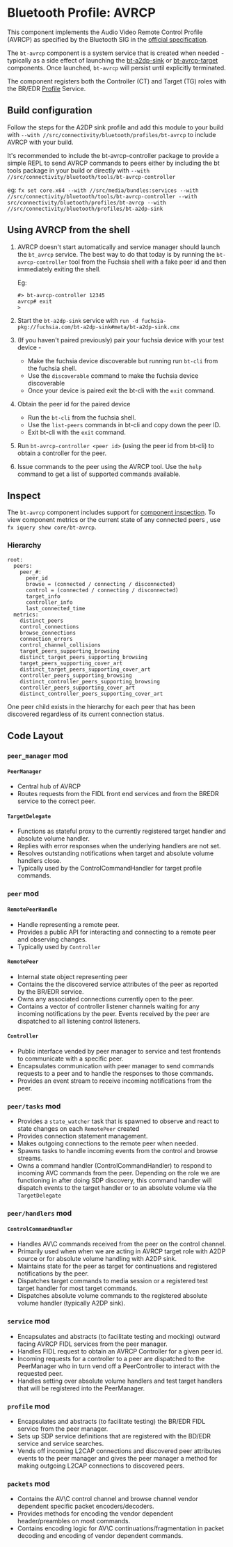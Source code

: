 # Bluetooth Profile: AVRCP

This component implements the Audio Video Remote Control Profile (AVRCP) as
specified by the Bluetooth SIG in the
[official specification](https://www.bluetooth.org/docman/handlers/downloaddoc.ashx?doc_id=457082).

The `bt-avrcp` component is a system service that is created when needed -
typically as a side effect of launching the
[bt-a2dp-sink](https://fuchsia.googlesource.com/fuchsia/+/HEAD/src/connectivity/bluetooth/profiles/bt-a2dp-sink/)
or
[bt-avrcp-target](https://fuchsia.googlesource.com/fuchsia/+/HEAD/src/connectivity/bluetooth/profiles/bt-avrcp-target/)
components. Once launched, `bt-avrcp` will persist until explicitly terminated.

The component registers both the Controller (CT) and Target (TG) roles with the
BR/EDR
[Profile](https://fuchsia.googlesource.com/fuchsia/+/HEAD/sdk/fidl/fuchsia.bluetooth.bredr/profile.fidl)
Service.

## Build configuration

Follow the steps for the A2DP sink profile and add this module to your build
with `--with //src/connectivity/bluetooth/profiles/bt-avrcp` to include AVRCP
with your build.

It's recommended to include the bt-avrcp-controller package to provide a simple
REPL to send AVRCP commands to peers either by including the bt tools package in
your build or directly with `--with
//src/connectivity/bluetooth/tools/bt-avrcp-controller`

eg: `fx set core.x64 --with //src/media/bundles:services --with
//src/connectivity/bluetooth/tools/bt-avrcp-controller --with
src/connectivity/bluetooth/profiles/bt-avrcp --with
//src/connectivity/bluetooth/profiles/bt-a2dp-sink`

## Using AVRCP from the shell

1.  AVRCP doesn't start automatically and service manager should launch the
    `bt_avrcp` service. The best way to do that today is by running the
    `bt-avrcp-controller` tool from the Fuchsia shell with a fake peer id and
    then immediately exiting the shell.

    Eg:

    ```
    #> bt-avrcp-controller 12345
    avrcp# exit
    >
    ```

1.  Start the `bt-a2dp-sink` service with `run -d
    fuchsia-pkg://fuchsia.com/bt-a2dp-sink#meta/bt-a2dp-sink.cmx`

1.  (If you haven't paired previously) pair your fuchsia device with your test
    device -

    -   Make the fuchsia device discoverable but running run `bt-cli` from the
        fuchsia shell.
    -   Use the `discoverable` command to make the fuchsia device discoverable
    -   Once your device is paired exit the bt-cli with the `exit` command.

1.  Obtain the peer id for the paired device

    -   Run the `bt-cli` from the fuchsia shell.
    -   Use the `list-peers` commands in bt-cli and copy down the peer ID.
    -   Exit bt-cli with the `exit` command.

1.  Run `bt-avrcp-controller <peer id>` (using the peer id from bt-cli) to
    obtain a controller for the peer.

1.  Issue commands to the peer using the AVRCP tool. Use the `help` command to
    get a list of supported commands available.

## Inspect

The `bt-avrcp` component includes support for
[component inspection](https://fuchsia.dev/fuchsia-src/development/diagnostics/inspect). To view
component metrics or the current state of any connected peers , use `fx iquery show core/bt-avrcp`.

### Hierarchy

```
root:
  peers:
    peer_#:
      peer_id
      browse = (connected / connecting / disconnected)
      control = (connected / connecting / disconnected)
      target_info
      controller_info
      last_connected_time
  metrics:
    distinct_peers
    control_connections
    browse_connections
    connection_errors
    control_channel_collisions
    target_peers_supporting_browsing
    distinct_target_peers_supporting_browsing
    target_peers_supporting_cover_art
    distinct_target_peers_supporting_cover_art
    controller_peers_supporting_browsing
    distinct_controller_peers_supporting_browsing
    controller_peers_supporting_cover_art
    distinct_controller_peers_supporting_cover_art
```

One peer child exists in the hierarchy for each peer that has been discovered regardless of its
current connection status.

## Code Layout

### `peer_manager` mod

#### `PeerManager`

*   Central hub of AVRCP
*   Routes requests from the FIDL front end services and from the BREDR service
    to the correct peer.

#### `TargetDelegate`

*   Functions as stateful proxy to the currently registered target handler and
    absolute volume handler.
*   Replies with error responses when the underlying handlers are not set.
*   Resolves outstanding notifications when target and absolute volume handlers
    close.
*   Typically used by the ControlCommandHandler for target profile commands.

### `peer` mod

#### `RemotePeerHandle`

*   Handle representing a remote peer.
*   Provides a public API for interacting and connecting to a remote peer and
    observing changes.
*   Typically used by `Controller`

#### `RemotePeer`

*   Internal state object representing peer
*   Contains the the discovered service attributes of the peer as reported by
    the BR/EDR service.
*   Owns any associated connections currently open to the peer.
*   Contains a vector of controller listener channels waiting for any incoming
    notifications by the peer. Events received by the peer are dispatched to all
    listening control listeners.

#### `Controller`

*   Public interface vended by peer manager to service and test frontends to
    communicate with a specific peer.
*   Encapsulates communication with peer manager to send commands requests to a
    peer and to handle the responses to those commands.
*   Provides an event stream to receive incoming notifications from the peer.

### `peer/tasks` mod

*   Provides a `state_watcher` task that is spawned to observe and react to
    state changes on each `RemotePeer` created
*   Provides connection statement management.
*   Makes outgoing connections to the remote peer when needed.
*   Spawns tasks to handle incoming events from the control and browse streams.
*   Owns a command handler (ControlCommandHandler) to respond to incoming AVC
    commands from the peer. Depending on the role we are functioning in after
    doing SDP discovery, this command handler will dispatch events to the target
    handler or to an absolute volume via the `TargetDelegate`

### `peer/handlers` mod

#### `ControlCommandHandler`

*   Handles AV\C commands received from the peer on the control channel.
*   Primarily used when when we are acting in AVRCP target role with A2DP source
    or for absolute volume handling with A2DP sink.
*   Maintains state for the peer as target for continuations and registered
    notifications by the peer.
*   Dispatches target commands to media session or a registered test target
    handler for most target commands.
*   Dispatches absolute volume commands to the registered absolute volume
    handler (typically A2DP sink).

### `service` mod

*   Encapsulates and abstracts (to facilitate testing and mocking) outward
    facing AVRCP FIDL services from the peer manager.
*   Handles FIDL request to obtain an AVRCP Controller for a given peer id.
*   Incoming requests for a controller to a peer are dispatched to the
    PeerManager who in turn vend off a PeerController to interact with the
    requested peer.
*   Handles setting over absolute volume handlers and test target handlers that
    will be registered into the PeerManager.

### `profile` mod

*   Encapsulates and abstracts (to facilitate testing) the BR/EDR FIDL service
    from the peer manager.
*   Sets up SDP service definitions that are registered with the BD/EDR service
    and service searches.
*   Vends off incoming L2CAP connections and discovered peer attributes events
    to the peer manager and gives the peer manager a method for making outgoing
    L2CAP connections to discovered peers.

### `packets` mod

*   Contains the AV\C control channel and browse channel vendor dependent
    specific packet encoders/decoders.
*   Provides methods for encoding the vendor dependent header/preambles on most
    commands.
*   Contains encoding logic for AV\C continuations/fragmentation in packet
    decoding and encoding of vendor dependent commands.

